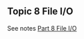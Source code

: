 ## Topic 8 File I/O

See notes [Part 8 File I/O](https://edward2.solent.ac.uk/course/mad/part8.html) 
